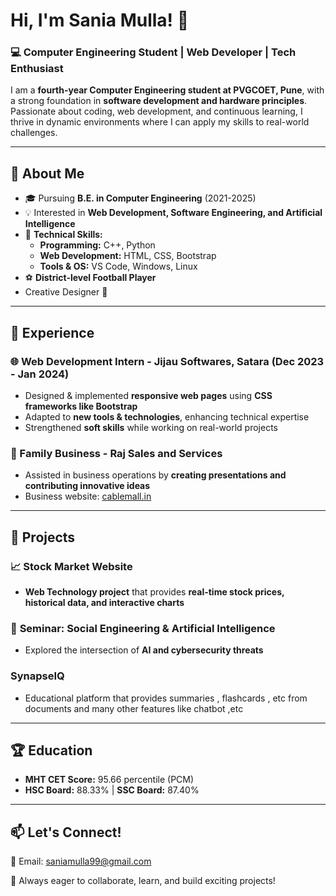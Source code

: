 # Hi, I'm Sania Mulla! 👋

### 💻 Computer Engineering Student | Web Developer | Tech Enthusiast

I am a **fourth-year Computer Engineering student at PVGCOET, Pune**, with a strong foundation in **software development and hardware principles**. Passionate about coding, web development, and continuous learning, I thrive in dynamic environments where I can apply my skills to real-world challenges.

---

## 🔹 About Me
- 🎓 Pursuing **B.E. in Computer Engineering** (2021-2025)  
- 💡 Interested in **Web Development, Software Engineering, and Artificial Intelligence**  
- 🔨 **Technical Skills:**  
  - **Programming:** C++, Python  
  - **Web Development:** HTML, CSS, Bootstrap  
  - **Tools & OS:** VS Code, Windows, Linux  
- ⚽ **District-level Football Player**
- Creative Designer 🎨
 
---

## 💼 Experience  
### 🌐 Web Development Intern - **Jijau Softwares, Satara** (Dec 2023 - Jan 2024)  
- Designed & implemented **responsive web pages** using **CSS frameworks like Bootstrap**  
- Adapted to **new tools & technologies**, enhancing technical expertise  
- Strengthened **soft skills** while working on real-world projects  

### 🏢 Family Business - **Raj Sales and Services**  
- Assisted in business operations by **creating presentations and contributing innovative ideas**  
- Business website: [cablemall.in](https://cablemall.in)  

---

## 📌 Projects  
### 📈 **Stock Market Website**  
- **Web Technology project** that provides **real-time stock prices, historical data, and interactive charts**  

### 📑 **Seminar: Social Engineering & Artificial Intelligence**  
- Explored the intersection of **AI and cybersecurity threats**

### **SynapseIQ**
- Educational platform that provides summaries , flashcards , etc from documents and many other features like chatbot ,etc 

---

## 🏆 Education  
- **MHT CET Score:** 95.66 percentile (PCM)  
- **HSC Board:** 88.33% | **SSC Board:** 87.40%  
 

---

## 📫 Let's Connect!  
📩 Email: [saniamulla99@gmail.com](mailto:saniamulla99@gmail.com)  
 

🚀 Always eager to collaborate, learn, and build exciting projects!
